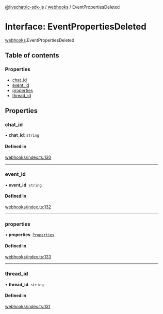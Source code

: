 [@livechat/lc-sdk-js](../README.md) / [webhooks](../modules/webhooks.md) / EventPropertiesDeleted

# Interface: EventPropertiesDeleted

[webhooks](../modules/webhooks.md).EventPropertiesDeleted

## Table of contents

### Properties

- [chat\_id](webhooks.EventPropertiesDeleted.md#chat_id)
- [event\_id](webhooks.EventPropertiesDeleted.md#event_id)
- [properties](webhooks.EventPropertiesDeleted.md#properties)
- [thread\_id](webhooks.EventPropertiesDeleted.md#thread_id)

## Properties

### chat\_id

• **chat\_id**: `string`

#### Defined in

[webhooks/index.ts:130](https://github.com/livechat/lc-sdk-js/blob/8462be9/src/webhooks/index.ts#L130)

___

### event\_id

• **event\_id**: `string`

#### Defined in

[webhooks/index.ts:132](https://github.com/livechat/lc-sdk-js/blob/8462be9/src/webhooks/index.ts#L132)

___

### properties

• **properties**: [`Properties`](webhooks_structures_structures.Properties.md)

#### Defined in

[webhooks/index.ts:133](https://github.com/livechat/lc-sdk-js/blob/8462be9/src/webhooks/index.ts#L133)

___

### thread\_id

• **thread\_id**: `string`

#### Defined in

[webhooks/index.ts:131](https://github.com/livechat/lc-sdk-js/blob/8462be9/src/webhooks/index.ts#L131)
